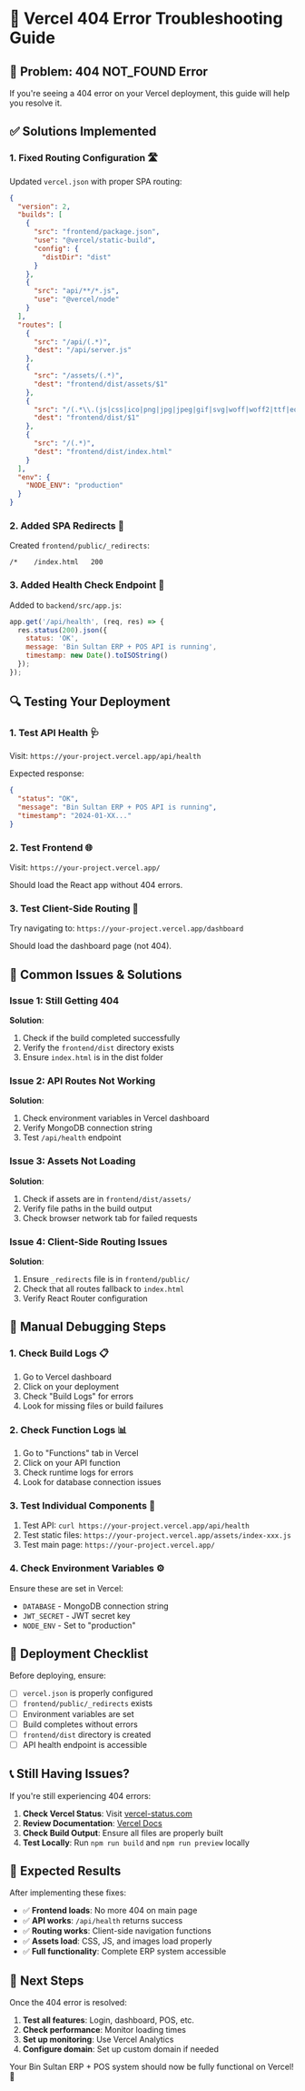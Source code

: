 # 🔧 Vercel 404 Error Troubleshooting Guide

## 🚨 Problem: 404 NOT_FOUND Error

If you're seeing a 404 error on your Vercel deployment, this guide will help you resolve it.

## ✅ Solutions Implemented

### 1. **Fixed Routing Configuration** 🛣️

Updated `vercel.json` with proper SPA routing:

```json
{
  "version": 2,
  "builds": [
    {
      "src": "frontend/package.json",
      "use": "@vercel/static-build",
      "config": {
        "distDir": "dist"
      }
    },
    {
      "src": "api/**/*.js",
      "use": "@vercel/node"
    }
  ],
  "routes": [
    {
      "src": "/api/(.*)",
      "dest": "/api/server.js"
    },
    {
      "src": "/assets/(.*)",
      "dest": "frontend/dist/assets/$1"
    },
    {
      "src": "/(.*\\.(js|css|ico|png|jpg|jpeg|gif|svg|woff|woff2|ttf|eot))",
      "dest": "frontend/dist/$1"
    },
    {
      "src": "/(.*)",
      "dest": "frontend/dist/index.html"
    }
  ],
  "env": {
    "NODE_ENV": "production"
  }
}
```

### 2. **Added SPA Redirects** 🔄

Created `frontend/public/_redirects`:
```
/*    /index.html   200
```

### 3. **Added Health Check Endpoint** 🏥

Added to `backend/src/app.js`:
```javascript
app.get('/api/health', (req, res) => {
  res.status(200).json({ 
    status: 'OK', 
    message: 'Bin Sultan ERP + POS API is running',
    timestamp: new Date().toISOString()
  });
});
```

## 🔍 Testing Your Deployment

### 1. **Test API Health** 🩺
Visit: `https://your-project.vercel.app/api/health`

Expected response:
```json
{
  "status": "OK",
  "message": "Bin Sultan ERP + POS API is running",
  "timestamp": "2024-01-XX..."
}
```

### 2. **Test Frontend** 🌐
Visit: `https://your-project.vercel.app/`

Should load the React app without 404 errors.

### 3. **Test Client-Side Routing** 🧭
Try navigating to: `https://your-project.vercel.app/dashboard`

Should load the dashboard page (not 404).

## 🚨 Common Issues & Solutions

### Issue 1: Still Getting 404
**Solution**: 
1. Check if the build completed successfully
2. Verify the `frontend/dist` directory exists
3. Ensure `index.html` is in the dist folder

### Issue 2: API Routes Not Working
**Solution**:
1. Check environment variables in Vercel dashboard
2. Verify MongoDB connection string
3. Test `/api/health` endpoint

### Issue 3: Assets Not Loading
**Solution**:
1. Check if assets are in `frontend/dist/assets/`
2. Verify file paths in the build output
3. Check browser network tab for failed requests

### Issue 4: Client-Side Routing Issues
**Solution**:
1. Ensure `_redirects` file is in `frontend/public/`
2. Check that all routes fallback to `index.html`
3. Verify React Router configuration

## 🔧 Manual Debugging Steps

### 1. **Check Build Logs** 📋
1. Go to Vercel dashboard
2. Click on your deployment
3. Check "Build Logs" for errors
4. Look for missing files or build failures

### 2. **Check Function Logs** 📊
1. Go to "Functions" tab in Vercel
2. Click on your API function
3. Check runtime logs for errors
4. Look for database connection issues

### 3. **Test Individual Components** 🧪
1. Test API: `curl https://your-project.vercel.app/api/health`
2. Test static files: `https://your-project.vercel.app/assets/index-xxx.js`
3. Test main page: `https://your-project.vercel.app/`

### 4. **Check Environment Variables** ⚙️
Ensure these are set in Vercel:
- `DATABASE` - MongoDB connection string
- `JWT_SECRET` - JWT secret key
- `NODE_ENV` - Set to "production"

## 🚀 Deployment Checklist

Before deploying, ensure:

- [ ] `vercel.json` is properly configured
- [ ] `frontend/public/_redirects` exists
- [ ] Environment variables are set
- [ ] Build completes without errors
- [ ] `frontend/dist` directory is created
- [ ] API health endpoint is accessible

## 📞 Still Having Issues?

If you're still experiencing 404 errors:

1. **Check Vercel Status**: Visit [vercel-status.com](https://vercel-status.com)
2. **Review Documentation**: [Vercel Docs](https://vercel.com/docs)
3. **Check Build Output**: Ensure all files are properly built
4. **Test Locally**: Run `npm run build` and `npm run preview` locally

## 🎯 Expected Results

After implementing these fixes:

- ✅ **Frontend loads**: No more 404 on main page
- ✅ **API works**: `/api/health` returns success
- ✅ **Routing works**: Client-side navigation functions
- ✅ **Assets load**: CSS, JS, and images load properly
- ✅ **Full functionality**: Complete ERP system accessible

## 🔄 Next Steps

Once the 404 error is resolved:

1. **Test all features**: Login, dashboard, POS, etc.
2. **Check performance**: Monitor loading times
3. **Set up monitoring**: Use Vercel Analytics
4. **Configure domain**: Set up custom domain if needed

Your Bin Sultan ERP + POS system should now be fully functional on Vercel! 🎉
